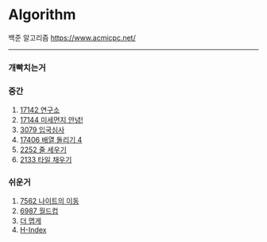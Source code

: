 # Algorithm

백준 알고리즘
https://www.acmicpc.net/
<hr>


### 개빡치는거

### 중간
1. [17142 연구소](https://www.acmicpc.net/problem/17142)
2. [17144 미세먼지 안녕!](https://www.acmicpc.net/problem/17144)
3. [3079 입국심사](https://www.acmicpc.net/problem/3079)
4. [17406 배열 돌리기 4](https://www.acmicpc.net/problem/17406)
6. [2252 줄 세우기](https://www.acmicpc.net/problem/2252)
7. [2133 타일 채우기](https://www.acmicpc.net/problem/2133)

### 쉬운거
1. [7562 나이트의 이동](https://www.acmicpc.net/problem/7562)
2. [6987 월드컵](https://www.acmicpc.net/problem/6987)
3. [더 맵게](https://school.programmers.co.kr/learn/courses/30/lessons/42626)
4. [H-Index](https://school.programmers.co.kr/learn/courses/30/lessons/42747)
